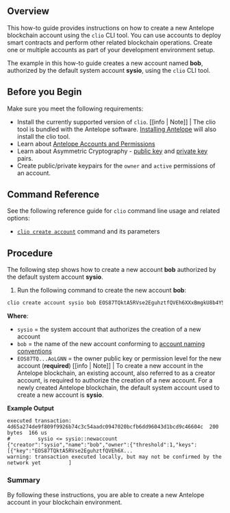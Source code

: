 ## Overview

This how-to guide provides instructions on how to create a new Antelope blockchain account using the `clio` CLI tool. You can use accounts to deploy smart contracts and perform other related blockchain operations. Create one or multiple accounts as part of your development environment setup.

The example in this how-to guide creates a new account named **bob**, authorized by the default system account **sysio**, using the `clio` CLI tool.

## Before you Begin

Make sure you meet the following requirements:

* Install the currently supported version of `clio`.
[[info | Note]]
| The clio tool is bundled with the Antelope software. [Installing Antelope](../../00_install/index.md) will also install the clio tool.
* Learn about [Antelope Accounts and Permissions](/protocol-guides/04_accounts_and_permissions.md)
* Learn about Asymmetric Cryptography - [public key](/glossary.md#public-key) and [private key](/glossary.md#private-key) pairs.
* Create public/private keypairs for the `owner` and `active` permissions of an account.

## Command Reference

See the following reference guide for `clio` command line usage and related options:
* [`clio create account`](../03_command-reference/create/account.md) command and its parameters

## Procedure

The following step shows how to create a new account **bob** authorized by the default system account **sysio**.

1. Run the following command to create the new account **bob**:

```sh
clio create account sysio bob EOS87TQktA5RVse2EguhztfQVEh6XXxBmgkU8b4Y5YnGvtYAoLGNN
```
**Where**:
* `sysio` = the system account that authorizes the creation of a new account
* `bob` = the name of the new account conforming to [account naming conventions](/protocol-guides/04_accounts_and_permissions.md#2-accounts)
* `EOS87TQ...AoLGNN` = the owner public key or permission level for the new account (**required**)
[[info | Note]]
| To create a new account in the Antelope blockchain, an existing account, also referred to as a creator account, is required to authorize the creation of a new account. For a newly created Antelope blockchain, the default system account used to create a new account is **sysio**.

**Example Output**

```console
executed transaction: 4d65a274de9f809f9926b74c3c54aadc0947020bcfb6dd96043d1bcd9c46604c  200 bytes  166 us
#         sysio <= sysio::newaccount            {"creator":"sysio","name":"bob","owner":{"threshold":1,"keys":[{"key":"EOS87TQktA5RVse2EguhztfQVEh6X...
warning: transaction executed locally, but may not be confirmed by the network yet         ]
```

### Summary

By following these instructions, you are able to create a new Antelope account in your blockchain environment.
